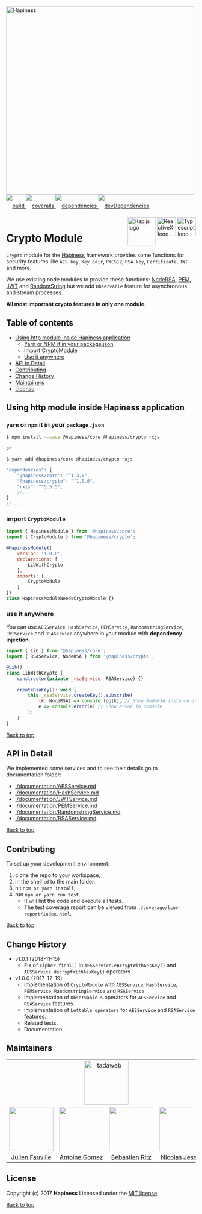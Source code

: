 <img src="http://bit.ly/2mxmKKI" width="500" alt="Hapiness" />

<div style="margin-bottom:20px;">
<div style="line-height:60px">
    <a href="https://travis-ci.org/hapinessjs/crypto-module.svg?branch=master">
        <img src="https://travis-ci.org/hapinessjs/crypto-module.svg?branch=master" alt="build" />
    </a>
    <a href="https://coveralls.io/github/hapinessjs/crypto-module?branch=master">
        <img src="https://coveralls.io/repos/github/hapinessjs/crypto-module/badge.svg?branch=master" alt="coveralls" />
    </a>
    <a href="https://david-dm.org/hapinessjs/crypto-module">
        <img src="https://david-dm.org/hapinessjs/crypto-module.svg" alt="dependencies" />
    </a>
    <a href="https://david-dm.org/hapinessjs/crypto-module?type=dev">
        <img src="https://david-dm.org/hapinessjs/crypto-module/dev-status.svg" alt="devDependencies" />
    </a>
</div>
<div>
    <a href="https://www.typescriptlang.org/docs/tutorial.html">
        <img src="https://cdn-images-1.medium.com/max/800/1*8lKzkDJVWuVbqumysxMRYw.png"
             align="right" alt="Typescript logo" width="50" height="50" style="border:none;" />
    </a>
    <a href="http://reactivex.io/rxjs">
        <img src="http://reactivex.io/assets/Rx_Logo_S.png"
             align="right" alt="ReactiveX logo" width="50" height="50" style="border:none;" />
    </a>
    <a href="http://hapijs.com">
        <img src="http://bit.ly/2lYPYPw"
             align="right" alt="Hapijs logo" width="75" style="border:none;" />
    </a>
</div>
</div>

# Crypto Module

`Crypto` module for the [Hapiness](https://github.com/hapinessjs/hapiness) framework provides some functions for security features like `AES key`, `Key pair`, `PKCS12`, `RSA key`, `Certificate`, `JWT` and more.

We use existing node modules to provide these functions: [NodeRSA](https://github.com/rzcoder/node-rsa), [PEM](https://github.com/Dexus/pem), [JWT](https://github.com/auth0/node-jsonwebtoken) and [RandomString](https://github.com/klughammer/node-randomstring) but we add `Observable` feature for asynchronous and stream processes.

**All most important crypto features in only one module.**

## Table of contents

* [Using http module inside Hapiness application](#using-http-module-inside-hapiness-application)
    * [Yarn or NPM it in your package.json](#yarn-or-npm-it-in-your-packagejson)
    * [Import CryptoModule](#import-cryptomodule)
    * [Use it anywhere](#use-it-anywhere)
* [API in Detail](#api-in-detail)
* [Contributing](#contributing)
* [Change History](#change-history)
* [Maintainers](#maintainers)
* [License](#license)

## Using http module inside Hapiness application

### `yarn` or `npm` it in your `package.json`

```bash
$ npm install --save @hapiness/core @hapiness/crypto rxjs

or

$ yarn add @hapiness/core @hapiness/crypto rxjs
```

```javascript
"dependencies": {
    "@hapiness/core": "^1.3.0",
    "@hapiness/crypto": "^1.0.0",
    "rxjs": "^5.5.5",
    //...
}
//...
```

### import `CryptoModule`

```javascript
import { HapinessModule } from '@hapiness/core';
import { CryptoModule } from '@hapiness/crypto';

@HapinessModule({
    version: '1.0.0',
    declarations: [
        LibWithCrypto
    ],
    imports: [
        CryptoModule
    ]
})
class HapinessModuleNeedsCryptoModule {}
```

### use it anywhere

You can use `AESService`, `HashService`, `PEMService`, `RandomstringService`, `JWTService` and `RSAService` anywhere in your module with **dependency injection**.

```javascript
import { Lib } from '@hapiness/core';
import { RSAService, NodeRSA } from '@hapiness/crypto';

@Lib()
class LibWithCrypto {
    constructor(private _rsaService: RSAService) {}
    
    createRsaKey(): void {
        this._rsaService.createKey().subscribe(
            (k: NodeRSA) => console.log(k), // Show NodeRSA instance in console
            e => console.error(e) // Show error in console
        );
    }
}
```

[Back to top](#table-of-contents)

## API in Detail

We implemented some services and to see their details go to documentation folder:

* [./documentation/AESService.md](https://github.com/hapinessjs/crypto-module/blob/master/documentation/AESService.md)
* [./documentation/HashService.md](https://github.com/hapinessjs/crypto-module/blob/master/documentation/HashService.md)
* [./documentation/JWTService.md](https://github.com/hapinessjs/crypto-module/blob/master/documentation/JWTService.md)
* [./documentation/PEMService.md](https://github.com/hapinessjs/crypto-module/blob/master/documentation/PEMService.md)
* [./documentation/RandomstringService.md](https://github.com/hapinessjs/crypto-module/blob/master/documentation/RandomstringService.md)
* [./documentation/RSAService.md](https://github.com/hapinessjs/crypto-module/blob/master/documentation/RSAService.md)

[Back to top](#table-of-contents)

## Contributing

To set up your development environment:

1. clone the repo to your workspace,
2. in the shell `cd` to the main folder,
3. hit `npm or yarn install`,
4. run `npm or yarn run test`.
    * It will lint the code and execute all tests. 
    * The test coverage report can be viewed from `./coverage/lcov-report/index.html`.

[Back to top](#table-of-contents)

## Change History

* v1.0.1 (2018-11-15)
    * Fix of `cipher.final()` in `AESService.encryptWithAesKey()` and `AESService.decryptWithAesKey()` operators
* v1.0.0 (2017-12-19)
    * Implementation of `CryptoModule` with `AESService`, `HashService`, `PEMService`, `RandomstringService` and `RSAService`
    * Implementation of `Observable's` operators for `AESService` and `RSAService` features.
    * Implementation of `Lettable operators` for `AESService` and `RSAService` features.
    * Related tests.
    * Documentation.

## Maintainers

<table>
    <tr>
        <td colspan="4" align="center"><a href="https://www.tadaweb.com"><img src="http://bit.ly/2xHQkTi" width="117" alt="tadaweb" /></a></td>
    </tr>
    <tr>
        <td align="center"><a href="https://github.com/Juneil"><img src="https://avatars3.githubusercontent.com/u/6546204?v=3&s=117" width="117"/></a></td>
        <td align="center"><a href="https://github.com/antoinegomez"><img src="https://avatars3.githubusercontent.com/u/997028?v=3&s=117" width="117"/></a></td>
        <td align="center"><a href="https://github.com/reptilbud"><img src="https://avatars3.githubusercontent.com/u/6841511?v=3&s=117" width="117"/></a></td>
        <td align="center"><a href="https://github.com/njl07"><img src="https://avatars3.githubusercontent.com/u/1673977?v=3&s=117" width="117"/></a></td>
    </tr>
    <tr>
        <td align="center"><a href="https://github.com/Juneil">Julien Fauville</a></td>
        <td align="center"><a href="https://github.com/antoinegomez">Antoine Gomez</a></td>
        <td align="center"><a href="https://github.com/reptilbud">Sébastien Ritz</a></td>
        <td align="center"><a href="https://github.com/njl07">Nicolas Jessel</a></td>
    </tr>
</table>

## License

Copyright (c) 2017 **Hapiness** Licensed under the [MIT license](https://github.com/hapinessjs/crypto-module/blob/master/LICENSE.md).

[Back to top](#table-of-contents)
